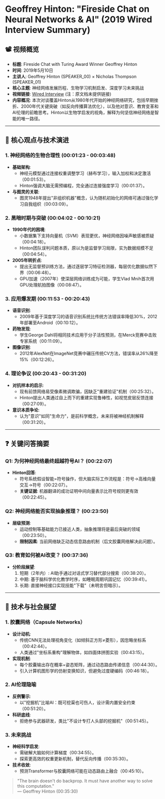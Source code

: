 # Geoffrey Hinton: "Fireside Chat on Neural Networks & AI" (2019 Wired Interview Summary)

## 📽️ 视频概览
- **标题**: Fireside Chat with Turing Award Winner Geoffrey Hinton
- **时间**: 2019年5月10日
- **主讲人**: Geoffrey Hinton (SPEAKER_00) × Nicholas Thompson (SPEAKER_01)
- **核心主题**: 神经网络发展历程、生物学习机制启发、深度学习未来挑战
- **视频链接**: [Wired Interview](https://example.com) (注：原文档未提供链接)
- **内容概况**: 
  本次对谈覆盖Hinton从1980年代开始的神经网络研究，包括早期挫折、2000年代关键突破（如反向传播算法优化），以及他对意识、教育变革和AI伦理的前瞻思考。Hinton以生物学启发的视角，解释为何坚信神经网络是智能的唯一路径。

---

## 🎯 核心观点与技术演进

### 1. **神经网络的生物合理性 (00:01:23 - 00:03:48)**
- **基础架构**: 
  - 神经元模型通过连接权重调整学习（赫布学习），输入加权和决定激活（00:01:53）。
  - Hinton强调大脑无需预编程，完全通过连接强度学习（00:01:37）。
- **与图灵的关联**: 
  - 图灵1948年提出"非组织机器"概念，认为随机初始化的网络可通过强化学习自我组织（00:03:09）。

### 2. **黑暗时期与突破 (00:04:02 - 00:10:21)**
- **1990年代的困境**: 
  - 小数据集下支持向量机（SVM）表现更优，神经网络因噪声敏感被质疑（00:04:18）。
  - Hinton团队误判问题本质，原以为是监督学习局限，实为数据规模不足（00:04:54）。
- **2005年转折点**: 
  - 提出无监督预训练方法，通过逐层学习特征检测器，每层优化数据似然下界（00:06:48）。
  - GPU加速（2007年）使深层网络训练成为可能，学生Vlad Mnih首次用GPU处理航拍图像（00:08:47）。

### 3. **应用爆发期 (00:11:53 - 00:20:43)**
- **语音识别**: 
  - 2009年基于深度学习的语音识别系统比传统方法错误率降低30%，2012年部署至Android（00:10:12）。
- **药物发现**: 
  - 学生George Dahl将相同技术应用于分子活性预测，在Merck竞赛中击败专家系统（00:11:09）。
- **图像识别**: 
  - 2012年AlexNet在ImageNet竞赛中碾压传统CV方法，错误率从26%降至15%（00:12:26）。

### 4. **理论争议 (00:20:43 - 00:31:20)**
- **对抗样本的启示**: 
  - 现有前馈网络易受像素微调欺骗，因缺乏"重建验证"机制（00:25:32）。
  - Hinton提出人类通过自上而下的重建实现鲁棒性，如视觉皮层反馈连接（00:27:09）。
- **意识本质争论**: 
  - 认为"意识"如同"生命力"，是前科学概念，未来将被神经机制解释（00:31:20）。

---

## ❓ 关键问答摘要

### Q1: 为何神经网络最终超越符号AI？ (00:22:07)
- **Hinton回答**:
  - 符号系统假设智能=符号操作，但大脑实际工作流程是：符号→高维向量交互→符号（00:22:07）。
  - **关键证据**: 机器翻译的成功证明中间向量表示比符号规则更有效（00:22:45）。

### Q2: 神经网络能否实现抽象推理？ (00:23:50)
- **层级预测**:
  - 运动控制等基础能力已接近人类，抽象推理将是最后突破的领域（00:23:50）。
  - **限制因素**: 当前网络缺乏动态信息路由机制（后文胶囊网络解决此问题）。

### Q3: 教育如何被AI改变？ (00:37:36)
- **分阶段展望**:
  1. 短期（2年内）: AI助手通过对话式学习替代部分搜索（00:38:20）。
  2. 中期: 基于脑科学优化教学时序，如睡眠周期巩固记忆（00:39:41）。
  3. 长期: 直接神经接口实现技能"下载"（未明言但暗示）。

---

## 🔮 技术与社会展望

### 1. **胶囊网络（Capsule Networks）**
- **设计动机**: 
  - 传统CNN无法处理视角变化（如倾斜正方形≠菱形），因忽略坐标系（00:42:44）。
  - 人类通过"坐标系重构"理解物体，如四面体拼图实验（00:43:15）。
- **实现机制**:
  - 每个胶囊输出存在概率+姿态矩阵，通过动态路由传递信息（00:44:30）。
  - 引入计算机图形学的仿射变换知识，但避免过度硬编码（00:46:18）。

### 2. **AI伦理隐喻**
- **反例警示**: 
  - 以"挖掘机"比喻AI：既可挖渠也可伤人，设计需内置安全约束（00:51:20）。
- **科研底线**: 
  - 拒绝参与武器研发，类比"不设计专打人头部的挖掘机"（00:51:45）。

### 3. **未来挑战**
- **神经科学启发**: 
  - 需破解大脑如何计算梯度（00:34:55）。
  - 探索更高效的权重更新机制，替代反向传播（00:35:30）。
- **技术收敛**: 
  - 预测Transformer与胶囊网络可能在动态路由上融合（00:45:10）。

> "The brain doesn't do backprop. It must have another way to solve this computation."  
> — Geoffrey Hinton (00:35:30)
